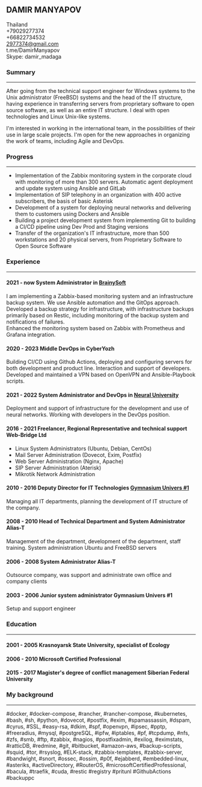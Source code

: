 ## DAMIR MANYAPOV ##

Thailand   
+79029277374  
+66822734532  
<2977374@gmail.com>  
t.me/DamirManyapov  
Skype: damir_madaga  



### Summary ###
***

After going from the technical support engineer for Windows systems to the Unix administrator (FreeBSD) systems and the head of the IT structure, having experience in transferring servers from proprietary software to open source software, as well as an entire IT structure. I deal with open technologies and Linux Unix-like systems.

I'm interested in working in the international team, in the possibilities of their use in large scale projects. I'm open for the new approaches in organizing the work of teams, including Agile and DevOps.

### Progress ###
***
- Implementation of the Zabbix monitoring system in the corporate cloud with monitoring of more than 300 servers. Automatic agent deployment and update system using Ansible and GitLab  
- Implementation of SIP telephony in an organization with 400 active subscribers, the basis of basic Asterisk  
- Development of a system for deploying neural networks and delivering them to customers using Dockers and Ansible  
- Building a project development system from implementing Git to building a CI/CD pipeline using Dev Prod and Staging versions  
- Transfer of the organization's IT infrastructure, more than 500 workstations and 20 physical servers, from Proprietary Software to Open Source Software  

### Experience ###
***

#### 2021 - now System Administrator in [BrainySoft](https://brainysoft.ru "BrainySoft")
I am implementing a Zabbix-based monitoring system and an infrastructure backup system. We use Ansible automation and the GitOps approach.  
Developed a backup strategy for infrastructure, with infrastructure backups primarily based on Restic, including monitoring of the backup system and notifications of failures.  
Enhanced the monitoring system based on Zabbix with Prometheus and Grafana integration.  

#### 2020 - 2023 Middle DevOps in CyberYozh 
Building CI/CD using Github Actions, deploying and configuring servers for both development and product line. Interaction and support of developers.  
Developed and maintained a VPN based on OpenVPN and Ansible-Playbook scripts.  

#### 2021 - 2022 System Administrator and DevOps in [Neural University](https://neural-university.ru "Neural University") 
Deployment and support of infrastructure for the development and use of neural networks. Working with developers in the DevOps position.

#### 2016 - 2021 Freelancer, Regional Representative and technical support Web-Bridge Ltd
- Linux System Administrators (Ubuntu, Debian, CentOs)
- Mail Server Administration (Dovecot, Exim, Postfix)
- Web Server Administration (Nginx, Apache)
- SIP Server Administration (Aterisk)
- Mikrotik Network Administration 

#### 2010 - 2016	Deputy Director for IT Technologies [Gymnasium Univers #1](http://univers.su "Univers")
Managing all IT departments, planning the development of IT structure of the company.

#### 2008 - 2010	Head of Technical Department and System Administrator Alias-T
Management of the department, development of the department, staff training.
System administration Ubuntu and FreeBSD servers   

#### 2006 - 2008	System Administrator Alias-T
Outsource company, was support and administrate own office and company clients  

#### 2003 - 2006 	Junior system administrator Gymnasium Univers #1
Setup and support engineer  


### Education ###
***
#### 2001 - 2005	Krasnoyarsk State University, specialist of Ecology

#### 2006 - 2010	Microsoft Certified Professional   

#### 2015 - 2017	Magister's degree of conflict management Siberian Federal University
  
  
### My background ### 
***
#docker, #docker-compose, #rancher, #rancher-compose, #kubernetes, #bash, #sh, #python, #dovecot, #postfix, #exim, #spamassassin, #dspam, #cyrus, #SSL, #easy-rsa, #dkim, #spf, #openvpn, #ipsec, #pptp, #freeradius, #mysql, #postgreSQL, #ipfw, #iptables, #pf, #tcpdump, #nfs, #zfs, #smb, #ftp, #zabbix, #nagios, #postfixadmin, #exilog, #eximstats, #ratticDB, #redmine, #git, #bitbucket, #amazon-aws, #backup-scripts, #squid, #tor, #rsyslog, #ELK-stack, #zabbix-templates, #zabbix-server, #bandwight, #snort, #ossec, #ossim, #p0f, #ejabberd, #embedded-linux, #asteriks, #activeDirectory, #RouterOS, #microsoftCertifiedProfessional, #bacula, #traefik, #cuda, #restic #registry #pritunl #GithubActions #backuppc 	
